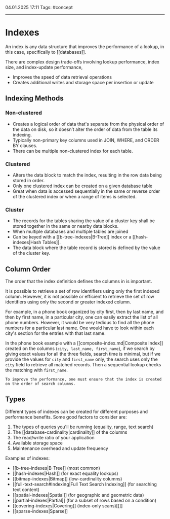 04.01.2025 17:11
Tags: #concept

---
# Indexes  

An index is any data structure that improves the performance of a lookup, in this case, specifically to [[databases]].

There are complex design trade-offs involving lookup performance, index size, and index-update performance,

- Improves the speed of data retrieval operations
- Creates additional writes and storage space per insertion or update

## Indexing Methods
### Non-clustered
- Creates a logical order of data that's separate from the physical order of the data on disk, so it doesn’t alter the order of data from the table its indexing. 
- Typically non-primary key columns used in JOIN, WHERE, and ORDER BY clauses.
- There can be multiple non-clustered index for each table.
### Clustered
- Alters the data block to match the index, resulting in the row data being stored in order.
- Only one clustered index can be created on a given database table
- Great when data is accessed sequentially in the same or reverse order of the clustered index or when a range of items is selected.
### Cluster
- The records for the tables sharing the value of a cluster key shall be stored together in the same or nearby data blocks.
- When multiple databases and multiple tables are joined
- Can be keyed with a [[b-tree-indexes|B-Tree]] index or a [[hash-indexes|Hash Tables]].
- The data block where the table record is stored is defined by the value of the cluster key.
## Column Order

The order that the index definition defines the columns in is important.

It is possible to retrieve a set of row identifiers using only the first indexed column. However, it is not possible or efficient to retrieve the set of row identifiers using only the second or greater indexed column.

For example, in a phone book organized by city first, then by last name, and then by first name, in a particular city, one can easily extract the list of all phone numbers. However, it would be very tedious to find all the phone numbers for a particular last name. One would have to look within each city's section for the entries with that last name.

In the phone book example with a [[composite-index.md|Composite Index]] created on the columns (`city, last_name, first_name`), if we search by giving exact values for all the three fields, search time is minimal, but if we provide the values for `city` and `first_name` only, the search uses only the `city` field to retrieve all matched records. Then a sequential lookup checks the matching with `first_name`.

```ad-tldr
To improve the performance, one must ensure that the index is created on the order of search columns.
```
## Types  

Different types of indexes can be created for different purposes and performance benefits. Some good factors to consider are:

1. The types of queries you'll be running (equality, range, text search)
2. The [[database-cardinality|cardinality]] of the columns
3. The read/write ratio of your application
4. Available storage space
5. Maintenance overhead and update frequency

Examples of indexes:
- [[b-tree-indexes|B-Tree]] (most common)
- [[hash-indexes|Hash]] (for exact equality lookups)
- [[bitmap-indexes|Bitmap]] (low-cardinality columns)
- [[full-text-search#Indexing|Full Text Search Indexing]] (for searching text content)
- [[spatial-indexes|Spatial]] (for geographic and geometric data)
- [[partial-indexes|Partial]] (for a subset of rows based on a condition)
- [[covering-indexes|Covering]] (index-only scans)[[]]
- [[sparse-indexes|Sparse]]
